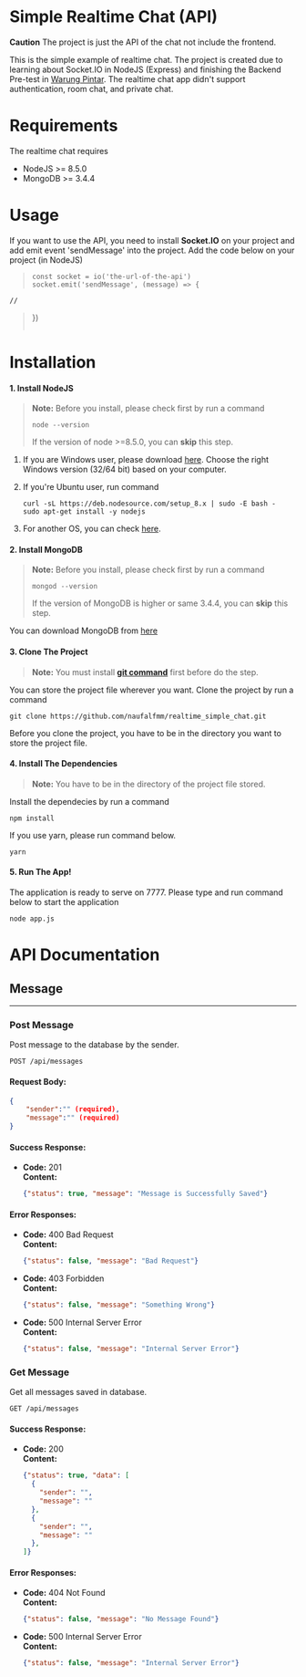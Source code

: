 Simple Realtime Chat (API)
===========================
**Caution** The project is just the API of the chat not include the frontend.

This is the simple example of realtime chat. The project is created due to learning about Socket.IO in NodeJS (Express) and finishing the Backend Pre-test in [Warung Pintar][1]. The realtime chat app didn't support authentication, room chat, and private chat.

# Requirements
The realtime chat requires
- NodeJS >= 8.5.0
- MongoDB >= 3.4.4

# Usage
If you want to use the API, you need to install **Socket.IO** on your project and add emit event 'sendMessage' into the project. Add the code below on your project (in NodeJS)
> ```
> const socket = io('the-url-of-the-api')
> socket.emit('sendMessage', (message) => {
    //
> })
> ```

# Installation
#### 1. Install NodeJS
> **Note:**
> Before you install, please check first by run a command
> ```
> node --version
> ```
> If the version of node >=8.5.0, you can **skip** this step.

1. If you are Windows user, please download [here][2]. Choose the right Windows version (32/64 bit) based on your computer.
2. If you're Ubuntu user, run command

    ```
    curl -sL https://deb.nodesource.com/setup_8.x | sudo -E bash -
    sudo apt-get install -y nodejs
    ```
3. For another OS, you can check [here][2].

#### 2. Install MongoDB
> **Note:**
> Before you install, please check first by run a command
> ```
> mongod --version
> ```
> If the version of MongoDB is higher or same 3.4.4, you can **skip** this step.

You can download MongoDB from [here][3]

#### 3. Clone The Project
> **Note:**
> You must install [**git command**][4] first before do the step.

You can store the project file wherever you want. Clone the project by run a command
```
git clone https://github.com/naufalfmm/realtime_simple_chat.git
```
Before you clone the project, you have to be in the directory you want to store the project file.

#### 4. Install The Dependencies
> **Note:**
> You have to be in the directory of the project file stored.

Install the dependecies by run a command
```
npm install
```
If you use yarn, please run command below.
```
yarn
```

#### 5. Run The App!
The application is ready to serve on 7777. Please type and run command below to start the application
```
node app.js
```

# API Documentation
## **Message**
---
### **Post Message**
  Post message to the database by the sender.
  ```
  POST /api/messages
  ```
#### Request Body:
  ```json
  {
      "sender":"" (required),
      "message":"" (required)
  }
  ```
#### **Success Response:**
* **Code:** 201 <br />
  **Content:** 
  ```json
  {"status": true, "message": "Message is Successfully Saved"}
  ```
#### **Error Responses:**
* **Code:** 400 Bad Request <br />
  **Content:** 
   ```json
   {"status": false, "message": "Bad Request"}
   ```
* **Code:** 403 Forbidden <br />
  **Content:** 
  ```json
  {"status": false, "message": "Something Wrong"}
  ```
* **Code:** 500 Internal Server Error <br />
  **Content:** 
  ```json
  {"status": false, "message": "Internal Server Error"}
  ```
### **Get Message**
  Get all messages saved in database.
  ```
  GET /api/messages
  ```
#### **Success Response:**
* **Code:** 200 <br />
  **Content:** 
  ```json
  {"status": true, "data": [
    {
      "sender": "",
      "message": ""
    },
    {
      "sender": "",
      "message": ""
    },
  ]}
  ```
#### **Error Responses:**
* **Code:** 404 Not Found <br />
  **Content:** 
   ```json
   {"status": false, "message": "No Message Found"}
   ```
* **Code:** 500 Internal Server Error <br />
  **Content:** 
  ```json
  {"status": false, "message": "Internal Server Error"}
  ```

[1]: https://warungpintar.co.id/
[2]: https://nodejs.org/en/download/
[3]: https://www.mongodb.com/download-center/community
[4]: https://git-scm.com/downloads